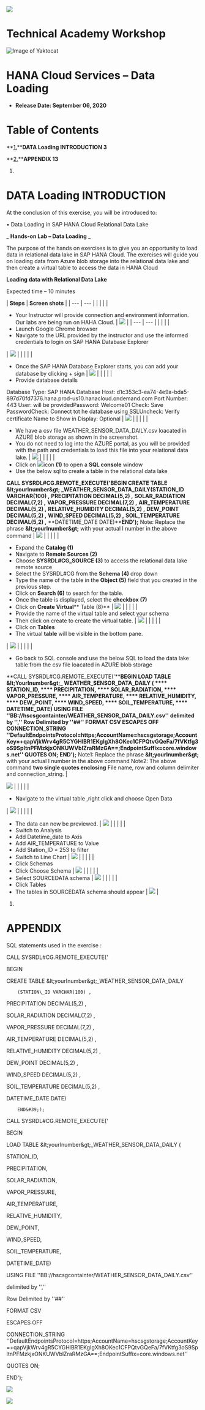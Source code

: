![](RackMultipart20200907-4-12s3sf2_html_b73384b8cad90393.jpg)

# **Technical Academy Workshop**
![Image of Yaktocat](https://octodex.github.com/images/yaktocat.png) 

# **HANA Cloud Services – Data Loading**

- **Release Date: September 06, 2020**

# Table of Contents

**[1.](#_Toc50328717)****DATA Loading INTRODUCTION 3**

**[2.](#_Toc50328718)****APPENDIX 13**

1.
# DATA Loading INTRODUCTION

At the conclusion of this exercise, you will be introduced to:

• Data Loading in SAP HANA Cloud Relational Data Lake

_ **Hands-on Lab – Data Loading** _

The purpose of the hands on exercises is to give you an opportunity to load data in relational data lake in SAP HANA Cloud. The exercises will guide you on loading data from Azure blob storage into the relational data lake and then create a virtual table to access the data in HANA Cloud

**Loading data with Relational Data Lake**

Expected time – 10 minutes

| **Steps**
 | **Screen shots**
 |
| --- | --- |
|
| |
|
- Your Instructor will provide connection and environment information. Our labs are being run on HAHA Cloud.
 | ![](RackMultipart20200907-4-12s3sf2_html_898bb32e71c0ef35.png) |
| --- | --- |
|
| |
|
- Launch Google Chrome browser
- Navigate to the URL provided by the instructor and use the informed credentials to login on SAP HANA Database Explorer

 | ![](RackMultipart20200907-4-12s3sf2_html_dbffd825beee74b.png) |
|
| |
|
- Once the SAP HANA Database Explorer starts, you can add your database by clicking + sign
 | ![](RackMultipart20200907-4-12s3sf2_html_e20a85892d4faeb9.png) |
|
| |
|
- Provide database details

Database Type: SAP HANA Database
Host: d1c353c3-ea74-4e9a-bda5-897d70fd7376.hana.prod-us10.hanacloud.ondemand.com
Port Number: 443
User: will be providedPassword: Welcome01
Check: Save PasswordCheck: Connect tot he database using SSLUncheck: Verify certificate
Name to Show in Display: Optional | ![](RackMultipart20200907-4-12s3sf2_html_b60b732a3099df2e.png) |
|
| |
|
- We have a csv file WEATHER\_SENSOR\_DATA\_DAILY.csv loacated in AZURE blob storage as shown in the screenshot.
- You do not need to log into the AZURE portal, as you will be provided with the path and credentials to load this file into your relational data lake.
 | ![](RackMultipart20200907-4-12s3sf2_html_9e52e31b4eddc19f.gif) |
|
| |
|
- Click on ![](RackMultipart20200907-4-12s3sf2_html_9bd597b7b808c44e.gif)icon **(1)** to open a **SQL console** window
- Use the below sql to create a table in the relational data lake

**CALL SYSRDL#CG.REMOTE\_EXECUTE(&#39;****BEGIN ****CREATE TABLE**  **\&lt;yourInumber\&gt;**** \_WEATHER\_SENSOR\_DATA\_DAILY****(STATION\_ID VARCHAR(100) ,** **PRECIPITATION DECIMAL(5,2) ,** **SOLAR\_RADIATION DECIMAL(7,2) ,** **VAPOR\_PRESSURE DECIMAL(7,2) ,** **AIR\_TEMPERATURE DECIMAL(5,2) ,** **RELATIVE\_HUMIDITY DECIMAL(5,2) ,** **DEW\_POINT DECIMAL(5,2) ,** **WIND\_SPEED DECIMAL(5,2) ,** **SOIL\_TEMPERATURE DECIMAL(5,2) ,** **DATETIME\_DATE DATE)****END&#39;);**
Note: Replace the phrase **\&lt;yourInumber\&gt;** with your actual I number in the above command | ![](RackMultipart20200907-4-12s3sf2_html_8a3f0858128c05ac.gif) |
|
| |
|
- Expand the **Catalog (1)**
- Navigate to **Remote Sources (2)**
- Choose **SYSRDL#CG\_SOURCE (3)** to access the relational data lake remote source
- Select the SYSRDL#CG from the **Schema (4)** drop down
- Type the name of the table in the **Object (5)** field that you created in the previous step.
- Click on **Search (6)** to search for the table.
- Once the table is displayed, select the **checkbox (7)**
- Click on **Create Virtual**** Table (8)**
 | ![](RackMultipart20200907-4-12s3sf2_html_b8f084ff715c105a.gif) |
|
| |
|
- Provide the name of the virtual table and select your schema
- Then click on create to create the virtual table.
 | ![](RackMultipart20200907-4-12s3sf2_html_90a0e2eb13ca1434.png) |
|
| |
|
- Click on **Tables**
- The virtual **table** will be visible in the bottom pane.

 | ![](RackMultipart20200907-4-12s3sf2_html_a166f4ea7c203971.gif) |
|
| |
|
- Go back to SQL console and use the below SQL to load the data lake table from the csv file loacated in AZURE blob storage

**CALL SYSRDL#CG.REMOTE\_EXECUTE(&#39;****BEGIN ****LOAD TABLE**  **\&lt;YourInumber\&gt;\_**** WEATHER\_SENSOR\_DATA\_DAILY ( **** STATION\_ID, **** PRECIPITATION, **** SOLAR\_RADIATION, **** VAPOR\_PRESSURE, **** AIR\_TEMPERATURE, **** RELATIVE\_HUMIDITY, **** DEW\_POINT, **** WIND\_SPEED, **** SOIL\_TEMPERATURE, **** DATETIME\_DATE) ****USING FILE &#39;&#39;BB://hscsgcontainter/WEATHER\_SENSOR\_DATA\_DAILY.csv&#39;&#39;**** delimited by &#39;&#39;,&#39;&#39; ****Row Delimited by &#39;&#39;##&#39;&#39;**** FORMAT CSV ****ESCAPES OFF**** CONNECTION\_STRING &#39;&#39;DefaultEndpointsProtocol=https;AccountName=hscsgstorage;AccountKey=+qapVjkWrv4gR5CYGHlBR1EKgIgXh8OKec1CFPQtvGQeFa/7fVKtfg3oS9SpItnPFMzkjxONKUWVblZraRMzGA==;EndpointSuffix=core.windows.net&#39;&#39; ****QUOTES ON;**** END&#39;);**
Note1: Replace the phrase **\&lt;yourInumber\&gt;** with your actual I number in the above command Note2: The above command **two single quotes enclosing** File name, row and column delimiter and connection\_string. |

 ![](RackMultipart20200907-4-12s3sf2_html_56df0f676bdab0e8.png) |
|
| |
|
- Navigate to the virtual table ,right click and choose Open Data

 | ![](RackMultipart20200907-4-12s3sf2_html_80451284b465d42b.gif) |
|
| |
|
- The data can now be previewed.
 | ![](RackMultipart20200907-4-12s3sf2_html_bc31ca0a21ca1b72.png) |
|
| |
|
- Switch to Analysis
- Add Datetime\_date to Axis
- Add AIR\_TEMPERATURE to Value
- Add Station\_ID = 253 to filter
- Switch to Line Chart
 | ![](RackMultipart20200907-4-12s3sf2_html_b7ee4509d72b9204.png) |
|
| |
|
- Click Schemas
- Click Choose Schema
 | ![](RackMultipart20200907-4-12s3sf2_html_c2a522168315f147.gif) |
|
| |
|
- Select SOURCEDATA schema
 | ![](RackMultipart20200907-4-12s3sf2_html_336e65ad69964fb1.gif) |
|
| |
|
- Click Tables
- The tables in SOURCEDATA schema should appear
 | ![](RackMultipart20200907-4-12s3sf2_html_991f77457d3bd2ca.png) |

1.
# APPENDIX

SQL statements used in the exercise :

CALL SYSRDL#CG.REMOTE\_EXECUTE(&#39;

BEGIN

  CREATE  TABLE \&lt;yourInumber\&gt;\_WEATHER\_SENSOR\_DATA\_DAILY

        (STATION\_ID VARCHAR(100) ,

PRECIPITATION DECIMAL(5,2) ,

SOLAR\_RADIATION DECIMAL(7,2) ,

VAPOR\_PRESSURE DECIMAL(7,2) ,

AIR\_TEMPERATURE DECIMAL(5,2) ,

RELATIVE\_HUMIDITY DECIMAL(5,2) ,

DEW\_POINT DECIMAL(5,2) ,

WIND\_SPEED DECIMAL(5,2) ,

SOIL\_TEMPERATURE DECIMAL(5,2) ,

DATETIME\_DATE DATE)

        END&#39;);

CALL SYSRDL#CG.REMOTE\_EXECUTE(&#39;

BEGIN

LOAD TABLE \&lt;yourInumber\&gt;\_WEATHER\_SENSOR\_DATA\_DAILY (

STATION\_ID,

PRECIPITATION,

SOLAR\_RADIATION,

VAPOR\_PRESSURE,

AIR\_TEMPERATURE,

RELATIVE\_HUMIDITY,

DEW\_POINT,

WIND\_SPEED,

SOIL\_TEMPERATURE,

DATETIME\_DATE)

USING FILE &#39;&#39;BB://hscsgcontainter/WEATHER\_SENSOR\_DATA\_DAILY.csv&#39;&#39;

delimited by &#39;&#39;,&#39;&#39;

Row Delimited by &#39;&#39;##&#39;&#39;

FORMAT CSV

ESCAPES OFF

CONNECTION\_STRING &#39;&#39;DefaultEndpointsProtocol=https;AccountName=hscsgstorage;AccountKey=+qapVjkWrv4gR5CYGHlBR1EKgIgXh8OKec1CFPQtvGQeFa/7fVKtfg3oS9SpItnPFMzkjxONKUWVblZraRMzGA==;EndpointSuffix=core.windows.net&#39;&#39;

QUOTES ON;

END&#39;);

![](RackMultipart20200907-4-12s3sf2_html_1345245233c98274.png)

![](RackMultipart20200907-4-12s3sf2_html_ceeaca08e3813045.png)
